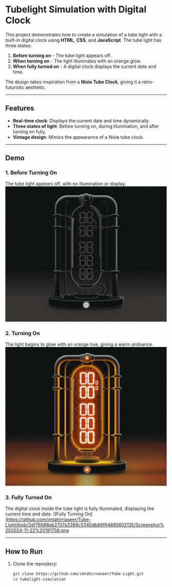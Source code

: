# Tubelight Simulation with Digital Clock  

This project demonstrates how to create a simulation of a tube light with a built-in digital clock using **HTML**, **CSS**, and **JavaScript**. The tube light has three states:  

1. **Before turning on** - The tube light appears off.  
2. **When turning on** - The light illuminates with an orange glow.  
3. **When fully turned on** - A digital clock displays the current date and time.  

The design takes inspiration from a **Nixie Tube Clock**, giving it a retro-futuristic aesthetic.

---

## Features  

- **Real-time clock**: Displays the current date and time dynamically.  
- **Three states of light**: Before turning on, during illumination, and after turning on fully.  
- **Vintage design**: Mimics the appearance of a Nixie tube clock.  

---

## Demo  

### 1. Before Turning On  
The tube light appears off, with no illumination or display.  
![Before Turning On](https://github.com/imtahirnaseer/Tube-Light/blob/2df76088ab2707a3388c5340db66f64885602135/Screenshot%202024-11-22%20181325.png)

### 2. Turning On  
The light begins to glow with an orange hue, giving a warm ambiance.  
![Turning On](https://github.com/imtahirnaseer/Tube-Light/blob/2df76088ab2707a3388c5340db66f64885602135/Screenshot%202024-11-22%20181349.png)

### 3. Fully Turned On  
The digital clock inside the tube light is fully illuminated, displaying the current time and date.
![Fully Turning On](https://github.com/imtahirnaseer/Tube-Light/blob/2df76088ab2707a3388c5340db66f64885602135/Screenshot%202024-11-22%20181758.png

---

## How to Run  

1. Clone the repository:
   ```bash
   git clone https://github.com/imtahirnaseer/Tube-Light.git
   cd tubelight-simulation
